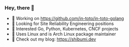 ### Hey, there 👋

- 🤖 Working on https://github.com/in-toto/in-toto-golang
- 👀 Looking for Site Reliability Engineering positions
- 🔭 Interested Go, Python, Kubernetes, CNCF projects
- 🐧 Uses Linux and is Arch Linux package maintainer
- 🔖 Check out my blog: https://shibumi.dev
